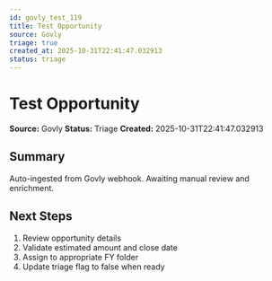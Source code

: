 ```yaml
---
id: govly_test_119
title: Test Opportunity
source: Govly
triage: true
created_at: 2025-10-31T22:41:47.032913
status: triage
---
```


# Test Opportunity

**Source:** Govly
**Status:** Triage
**Created:** 2025-10-31T22:41:47.032913

## Summary

Auto-ingested from Govly webhook. Awaiting manual review and enrichment.

## Next Steps

1. Review opportunity details
2. Validate estimated amount and close date
3. Assign to appropriate FY folder
4. Update triage flag to false when ready
